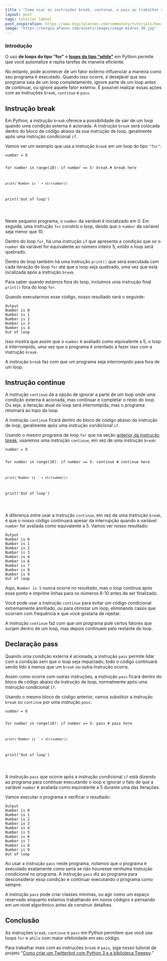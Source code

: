 ```yaml
---
title : "Como usar as instruções break, continue, e pass ao trabalhar com loops em Python 3"
layout: post
tags: tutorial labnol
post_inspiration: https://www.digitalocean.com/community/tutorials/how-to-use-break-continue-and-pass-statements-when-working-with-loops-in-python-3-pt
image: "https://sergio.afanou.com/assets/images/image-midres-30.jpg"
---
```


<h3 id="introdução">Introdução</h3>

<p>O uso <strong>de loops do tipo &ldquo;for&rdquo;</strong> e <strong><a href="https://www.digitalocean.com/community/tutorials/how-to-construct-while-loops-in-python-3">loops do tipo &ldquo;while&rdquo;</a></strong> em Python permite que você automatize e repita tarefas de maneira eficiente.</p>

<p>No entanto, pode acontecer de um fator externo influenciar a maneira como seu programa é executado. Quando isso ocorre, é desejável que seu programa saia de um loop completamente, ignore parte de um loop antes de continuar, ou ignore aquele fator externo. É possível realizar essas ações com as instruções <code>break</code>, <code>continue</code> e <code>pass</code>.</p>

<h2 id="instrução-break">Instrução break</h2>

<p>Em Python, a instrução <code>break</code> oferece a possibilidade de sair de um loop quando uma condição externa é acionada. A instrução <code>break</code> será colocada dentro do bloco de código abaixo da sua instrução de loop, geralmente após uma instrução condicional <code>if</code>.</p>

<p>Vamos ver um exemplo que usa a instrução <code>break</code> em um loop do tipo <code>"for"</code>:</p>
<pre class="code-pre "><code class="code-highlight language-python">number = 0

for number in range(10):
    if number == 5:
        break    # break here

    print('Number is ' + str(number))

print('Out of loop')

</code></pre>
<p>Neste pequeno programa, o <code>number</code> da variável é inicializado em 0. Em seguida, uma instrução <code>for</code> constrói o loop, desde que o <code>number</code> da variável seja menor que 10.</p>

<p>Dentro do loop <code>for</code>, há uma instrução <code>if</code> que apresenta a condição que <em>se</em> o <code>number</code> da variável for equivalente ao número inteiro 5, <em>então</em> o loop será quebrado.</p>

<p>Dentro do loop também há uma instrução <code>print()</code> que será executada com cada iteração do loop <code>for</code> até que o loop seja quebrado, uma vez que está localizada após a instrução <code>break</code>.</p>

<p>Para saber quando estamos fora do loop, incluímos uma instrução final <code>print()</code> fora do loop <code>for</code>.</p>

<p>Quando executarmos esse código, nosso resultado será o seguinte:</p>
<pre class="code-pre "><code><div class="secondary-code-label " title="Output">Output</div>Number is 0
Number is 1
Number is 2
Number is 3
Number is 4
Out of loop
</code></pre>
<p>Isso mostra que assim que o <code>number</code> é avaliado como equivalente a 5, o loop é interrompido, uma vez que o programa é orientado a fazer isso com a instrução <code>break</code>.</p>

<p>A instrução <code>break</code> faz com que um programa seja interrompido para fora de um loop.</p>

<h2 id="instrução-continue">Instrução continue</h2>

<p>A instrução <code>continue</code> dá a opção de ignorar a parte de um loop onde uma condição externa é acionada, mas continuar e completar o resto do loop. Ou seja, a iteração atual do loop será interrompida, mas o programa retornará ao topo do loop.</p>

<p>A instrução <code>continue</code> ficará dentro do bloco de código abaixo da instrução de loop, geralmente após uma instrução condicional <code>if</code>.</p>

<p>Usando o mesmo programa de loop <code>for</code> que na seção <a href="https://www.digitalocean.com/community/tutorials/how-to-use-break-continue-and-pass-statements-when-working-with-loops-in-python-3#break-statement">anterior da Instrução break</a>, usaremos uma instrução <code>continue</code>, em vez de uma instrução <code>break</code>:</p>
<pre class="code-pre "><code class="code-highlight language-python">number = 0

for number in range(10):
    if number == 5:
        continue    # continue here

    print('Number is ' + str(number))

print('Out of loop')

</code></pre>
<p>A diferença entre usar a instrução <code>continue</code>, em vez de uma instrução <code>break</code>, é que o nosso código continuará apesar da interrupção quando a variável <code>number</code> for avaliada como equivalente a 5. Vamos ver nosso resultado:</p>
<pre class="code-pre "><code><div class="secondary-code-label " title="Output">Output</div>Number is 0
Number is 1
Number is 2
Number is 3
Number is 4
Number is 6
Number is 7
Number is 8
Number is 9
Out of loop
</code></pre>
<p>Aqui, <code>Number is 5</code> nunca ocorre no resultado, mas o loop continua após esse ponto e imprime linhas para os números 6-10 antes de ser finalizado.</p>

<p>Você pode usar a instrução <code>continue</code> para evitar um código condicional extremamente aninhado, ou para otimizar um loop, eliminando casos que ocorram com frequência e que você gostaria de rejeitar.</p>

<p>A instrução <code>continue</code> faz com que um programa pule certos fatores que surjam dentro de um loop, mas depois continuem pelo restante do loop.</p>

<h2 id="declaração-pass">Declaração pass</h2>

<p>Quando uma condição externa é acionada, a instrução <code>pass</code> permite lidar com a condição sem que o loop seja impactado; todo o código continuará sendo lido a menos que um <code>break</code> ou outra instrução ocorra.</p>

<p>Assim como ocorre com outras instruções, a instrução <code>pass</code> ficará dentro do bloco de código abaixo da instrução de loop, normalmente após uma instrução condicional <code>if</code>.</p>

<p>Usando o mesmo bloco de código anterior, vamos substituir a instrução <code>break</code> ou <code>continue</code> por uma instrução <code>pass</code>:</p>
<pre class="code-pre "><code class="code-highlight language-python">number = 0

for number in range(10):
    if number == 5:
        pass    # pass here

    print('Number is ' + str(number))

print('Out of loop')

</code></pre>
<p>A instrução <code>pass</code> que ocorre após a instrução condicional <code>if</code> está dizendo ao programa para continuar executando o loop e ignorar o fato de que a variável <code>number</code> é avaliada como equivalente a 5 durante uma das iterações.</p>

<p>Vamos executar o programa e verificar o resultado:</p>
<pre class="code-pre "><code><div class="secondary-code-label " title="Output">Output</div>Number is 0
Number is 1
Number is 2
Number is 3
Number is 4
Number is 5
Number is 6
Number is 7
Number is 8
Number is 9
Out of loop
</code></pre>
<p>Ao usar a instrução <code>pass</code> neste programa, notamos que o programa é executado exatamente como seria se não houvesse nenhuma instrução condicional no programa. A instrução <code>pass</code> diz ao programa para desconsiderar essa condição e continuar executando o programa como sempre.</p>

<p>A instrução <code>pass</code> pode criar classes mínimas, ou agir como um espaço reservado enquanto estamos trabalhando em novos códigos e pensando em um nível algorítmico antes de construir detalhes.</p>

<h2 id="conclusão">Conclusão</h2>

<p>As instruções <code>break</code>, <code>continue</code> e <code>pass</code> em Python permitem que você use loops <code>for</code> e <code>while</code> com maior efetividade em seu código.</p>

<p>Para trabalhar mais com as instruções <code>break</code> e <code>pass</code>, siga nosso tutorial de projeto &ldquo;<a href="https://www.digitalocean.com/community/tutorials/how-to-create-a-twitterbot-with-python-3-and-the-tweepy-library">Como criar um Twitterbot com Python 3 e a biblioteca Tweepy</a>.&rdquo;</p>
